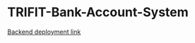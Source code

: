 # TRIFIT-Bank-Account-System
[Backend deployment link](https://trifit-bank-account-system.onrender.com)
